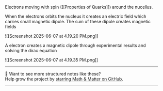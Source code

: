 Electrons moving with spin ([[Properties of Quarks]]) around the nucellus.

When the electrons orbits the nucleus it creates an electric field which carries small magnetic dipole. The sum of these dipole creates magnetic fields 

![[Screenshot 2025-06-07 at 4.19.20 PM.png]]

A electron creates a magnetic dipole through experimental results and solving the dirac equation 

![[Screenshot 2025-06-07 at 4.19.35 PM.png]]


---

📂 Want to see more structured notes like these?  
Help grow the project by [starring Math & Matter on GitHub](https://github.com/rajeevphysics/Obsidan-MathMatter).

---
